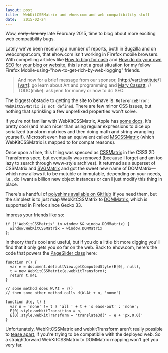 ```yaml
---
layout: post
title:  WebKitCSSMatrix and ehow.com and web compatibility stuff
date:   2015-02-24
---
```


Wow, <s>early January</s> late February 2015, time to blog about more exciting web compatibility bugs. 

Lately we've been receiving a number of reports, both in Bugzilla and on webcompat.com, that ehow.com isn't working in Firefox mobile browsers. With compelling articles like [How to blog for cash][blog] and [How do do your own SEO for your blog or website][seo], this is not a great situation for my fellow Firefox Mobile-using-"how-to-get-rich-by-web-logging" friends.

> And now for a brief message from our sponsor, [http://vart.institute/][vart]: go learn about Art and programming and [Mary Cassatt][cassatt]. // TODO(mike): ask jenn for money or how to do SEO.

The biggest obstacle to getting the site to behave is: `ReferenceError: WebKitCSSMatrix is not defined`. There are few minor CSS issues, but nothing that sprinkling a few unprefixed properties won't solve.

If you're not familiar with WebKitCSSMatrix, Apple has [some docs][apple]. It's pretty cool (and much nicer than using regular expressions to dice up serialized transform matrices and then doing math and string wrangling yourself). Microsoft even has an equivalent called [MSCSSMatrix][ms] (which WebKitCSSMatrix is mapped to for compat reasons). 

Once upon a time, this thing was specced as [CSSMatrix][w3] in the CSS3 2D Transforms spec, but eventually was removed (because I forget and am too lazy to search through www-style archives). It returned as a superset of CSSMatrix and [SVGMatrix][svgmatrix] and got the sweet new name of DOMMatrix&mdash;which now allows it to be mutuble or immutable, depending on your needs, i.e., do I want a billion new object instances or can I just modify this thing in place.

There's a handful of [polyshims available on GitHub][polyfill] if you need them, but the simplest is to just map WebKitCSSMatrix to [DOMMatrix][dommatrix], which is supported in Firefox since Gecko 33.


Impress your friends like so:

``` 
if (!'WebKitCSSMatrix' in window && window.DOMMatrix) {
  window.WebKitCSSMatrix = window.DOMMatrix
};
```

In theory that's cool and useful, but if you do a little bit more digging you'll find that it only gets you so far on the web. Back to ehow.com, here's the code that powers the [PageSlider class][pageslider] here: 

```
function r() {
  var e = document.defaultView.getComputedStyle(E[0], null),
  t = new WebKitCSSMatrix(e.webkitTransform);
  return t.m41
}

// some method does W.At = r()
// then some other method calls d(W.At + o, 'none')

function d(e, t) {
  var n = 'none' != t ? 'all ' + t + 's ease-out' : 'none';
  E[0].style.webkitTransition = n,
  E[0].style.webkitTransform = 'translate3d(' + e + 'px,0,0)'
}
```

Unfortunately, WebKitCSSMatrix and webkitTransform aren't really possible to [tease apart][ghsearch], if you're trying to be compatibile with the deployed web. So a straightforward WebKitCSSMatrix to DOMMatrix mapping won't get you very far.


[blog]: http://www.ehow.com/how_4577131_blog-for-cash.html
[seo]: http://www.ehow.com/how_4863603_own-seo-blog-website.html
[vart]: http://vart.institute/
[cassatt]: http://vart.institute/cassatt/index.html
[bug]: https://bugzilla.mozilla.org/show_bug.cgi?id=717722
[apple]: https://developer.apple.com/library/safari/documentation/AudioVideo/Reference/WebKitCSSMatrixClassReference/index.html
[dommatrix]: https://developer.mozilla.org/en-US/docs/Web/API/DOMMatrix
[ms]: https://msdn.microsoft.com/en-us/library/windows/apps/hh453593.aspx
[w3]: http://www.w3.org/TR/2011/WD-css3-2d-transforms-20111215/#cssmatrix-interface
[svgmatrix]: https://developer.mozilla.org/en-US/docs/Web/API/SVGMatrix
[polyfill]: https://github.com/search?q=cssmatrix&ref=searchresults&type=Repositories&utf8=%E2%9C%93
[pageslider]: https://gist.github.com/miketaylr/b8e37e44ff545c2dbec0
[ghsearch]: https://github.com/search?l=javascript&q=new+WebKitCSSMatrix%28window.getComputedStyle%28el%2C+null%29.webkitTransform%29&type=Code&utf8=%E2%9C%93